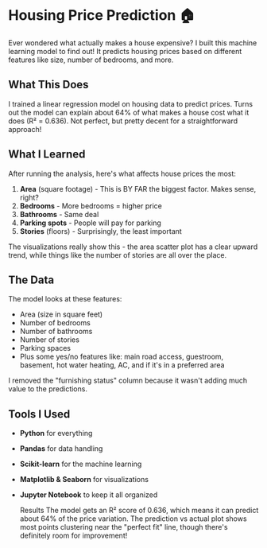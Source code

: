 # Housing Price Prediction 🏠

Ever wondered what actually makes a house expensive? I built this machine learning model to find out! It predicts housing prices based on different features like size, number of bedrooms, and more.

## What This Does

I trained a linear regression model on housing data to predict prices. Turns out the model can explain about 64% of what makes a house cost what it does (R² = 0.636). Not perfect, but pretty decent for a straightforward approach!

## What I Learned

After running the analysis, here's what affects house prices the most:

1. **Area** (square footage) - This is BY FAR the biggest factor. Makes sense, right?
2. **Bedrooms** - More bedrooms = higher price
3. **Bathrooms** - Same deal
4. **Parking spots** - People will pay for parking
5. **Stories** (floors) - Surprisingly, the least important

The visualizations really show this - the area scatter plot has a clear upward trend, while things like the number of stories are all over the place.

## The Data

The model looks at these features:
- Area (size in square feet)
- Number of bedrooms
- Number of bathrooms  
- Number of stories
- Parking spaces
- Plus some yes/no features like: main road access, guestroom, basement, hot water heating, AC, and if it's in a preferred area

I removed the "furnishing status" column because it wasn't adding much value to the predictions.

## Tools I Used

- **Python** for everything
- **Pandas** for data handling
- **Scikit-learn** for the machine learning
- **Matplotlib & Seaborn** for visualizations
- **Jupyter Notebook** to keep it all organized

  Results
The model gets an R² score of 0.636, which means it can predict about 64% of the price variation. The prediction vs actual plot shows most points clustering near the "perfect fit" line, though there's definitely room for improvement!

